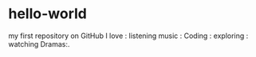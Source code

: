 # hello-world
my first repository on GitHub 
I love : listening music : Coding : exploring : watching Dramas:.
